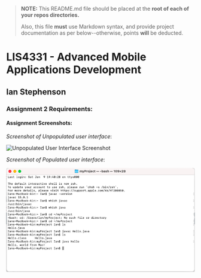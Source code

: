 > **NOTE:** This README.md file should be placed at the **root of each of your repos directories.**
>
>Also, this file **must** use Markdown syntax, and provide project documentation as per below--otherwise, points **will** be deducted.
>

# LIS4331 - Advanced Mobile Applications Development

## Ian Stephenson

### Assignment 2 Requirements:

#### Assignment Screenshots:

*Screenshot of Unpopulated user interface*:

![Unpopulated User Interface Screenshot](images/ampps.png)

*Screenshot of Populated user interface*:

![Populated User Interface Screenshot](images/jdk_install.png)